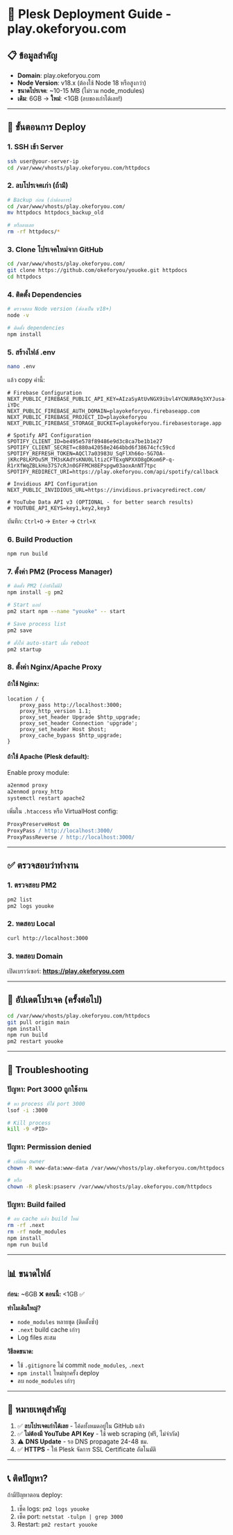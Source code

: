 # 🚀 Plesk Deployment Guide - play.okeforyou.com

## 📋 ข้อมูลสำคัญ

- **Domain**: play.okeforyou.com
- **Node Version**: v18.x (ต้องใช้ Node 18 หรือสูงกว่า)
- **ขนาดโปรเจค**: ~10-15 MB (ไม่รวม node_modules)
- **เดิม**: 6GB → **ใหม่**: <1GB (ลบของเก่าได้เลย!)

---

## 🎯 ขั้นตอนการ Deploy

### **1. SSH เข้า Server**

```bash
ssh user@your-server-ip
cd /var/www/vhosts/play.okeforyou.com/httpdocs
```

### **2. ลบโปรเจคเก่า (ถ้ามี)**

```bash
# Backup ก่อน (ถ้าต้องการ)
cd /var/www/vhosts/play.okeforyou.com/
mv httpdocs httpdocs_backup_old

# หรือลบเลย
rm -rf httpdocs/*
```

### **3. Clone โปรเจคใหม่จาก GitHub**

```bash
cd /var/www/vhosts/play.okeforyou.com/
git clone https://github.com/okeforyou/youoke.git httpdocs
cd httpdocs
```

### **4. ติดตั้ง Dependencies**

```bash
# ตรวจสอบ Node version (ต้องเป็น v18+)
node -v

# ติดตั้ง dependencies
npm install
```

### **5. สร้างไฟล์ .env**

```bash
nano .env
```

แล้ว copy ค่านี้:

```env
# Firebase Configuration
NEXT_PUBLIC_FIREBASE_PUBLIC_API_KEY=AIzaSyAtUvNGX9ibvl4YCNURA9q3XYJusa-iYDc
NEXT_PUBLIC_FIREBASE_AUTH_DOMAIN=playokeforyou.firebaseapp.com
NEXT_PUBLIC_FIREBASE_PROJECT_ID=playokeforyou
NEXT_PUBLIC_FIREBASE_STORAGE_BUCKET=playokeforyou.firebasestorage.app

# Spotify API Configuration
SPOTIFY_CLIENT_ID=be495e578f89486e9d3c8ca7be1b1e27
SPOTIFY_CLIENT_SECRET=c880a42058e2464bbd6f38674cfc59cd
SPOTIFY_REFRESH_TOKEN=AQCl7a03983U_SqFlXh66o-5G7OA-jKRcP8LKPDu5M_TM3sKAdYsKNU0LltizCFTExgNPXXO8gDKom6P-q-R1rXfWqZBLkHo37S7cRJn0GFFMCH8EPspgw03aoxAnNT7tpc
SPOTIFY_REDIRECT_URI=https://play.okeforyou.com/api/spotify/callback

# Invidious API Configuration
NEXT_PUBLIC_INVIDIOUS_URL=https://invidious.privacyredirect.com/

# YouTube Data API v3 (OPTIONAL - for better search results)
# YOUTUBE_API_KEYS=key1,key2,key3
```

บันทึก: `Ctrl+O` → `Enter` → `Ctrl+X`

### **6. Build Production**

```bash
npm run build
```

### **7. ตั้งค่า PM2 (Process Manager)**

```bash
# ติดตั้ง PM2 (ถ้ายังไม่มี)
npm install -g pm2

# Start แอป
pm2 start npm --name "youoke" -- start

# Save process list
pm2 save

# ตั้งให้ auto-start เมื่อ reboot
pm2 startup
```

### **8. ตั้งค่า Nginx/Apache Proxy**

#### **ถ้าใช้ Nginx:**

```nginx
location / {
    proxy_pass http://localhost:3000;
    proxy_http_version 1.1;
    proxy_set_header Upgrade $http_upgrade;
    proxy_set_header Connection 'upgrade';
    proxy_set_header Host $host;
    proxy_cache_bypass $http_upgrade;
}
```

#### **ถ้าใช้ Apache (Plesk default):**

Enable proxy module:
```bash
a2enmod proxy
a2enmod proxy_http
systemctl restart apache2
```

เพิ่มใน `.htaccess` หรือ VirtualHost config:
```apache
ProxyPreserveHost On
ProxyPass / http://localhost:3000/
ProxyPassReverse / http://localhost:3000/
```

---

## ✅ ตรวจสอบว่าทำงาน

### **1. ตรวจสอบ PM2**

```bash
pm2 list
pm2 logs youoke
```

### **2. ทดสอบ Local**

```bash
curl http://localhost:3000
```

### **3. ทดสอบ Domain**

เปิดเบราว์เซอร์: **https://play.okeforyou.com**

---

## 🔄 อัปเดตโปรเจค (ครั้งต่อไป)

```bash
cd /var/www/vhosts/play.okeforyou.com/httpdocs
git pull origin main
npm install
npm run build
pm2 restart youoke
```

---

## 🐛 Troubleshooting

### **ปัญหา: Port 3000 ถูกใช้งาน**

```bash
# หา process ที่ใช้ port 3000
lsof -i :3000

# Kill process
kill -9 <PID>
```

### **ปัญหา: Permission denied**

```bash
# เปลี่ยน owner
chown -R www-data:www-data /var/www/vhosts/play.okeforyou.com/httpdocs

# หรือ
chown -R plesk:psaserv /var/www/vhosts/play.okeforyou.com/httpdocs
```

### **ปัญหา: Build failed**

```bash
# ลบ cache แล้ว build ใหม่
rm -rf .next
rm -rf node_modules
npm install
npm run build
```

---

## 📊 ขนาดไฟล์

**ก่อน:** ~6GB ❌
**ตอนนี้:** <1GB ✅

**ทำไมเดิมใหญ่?**
- `node_modules` หลายชุด (ติดตั้งซ้ำ)
- `.next` build cache เก่าๆ
- Log files สะสม

**วิธีลดขนาด:**
- ใช้ `.gitignore` ไม่ commit `node_modules`, `.next`
- `npm install` ใหม่ทุกครั้ง deploy
- ลบ `node_modules` เก่าๆ

---

## 🎯 หมายเหตุสำคัญ

1. ✅ **ลบโปรเจคเก่าได้เลย** - โค้ดทั้งหมดอยู่ใน GitHub แล้ว
2. ✅ **ไม่ต้องมี YouTube API Key** - ใช้ web scraping (ฟรี, ไม่จำกัด)
3. ⚠️ **DNS Update** - รอ DNS propagate 24-48 ชม.
4. ✅ **HTTPS** - ให้ Plesk จัดการ SSL Certificate อัตโนมัติ

---

## 📞 ติดปัญหา?

ถ้ามีปัญหาตอน deploy:
1. เช็ค logs: `pm2 logs youoke`
2. เช็ค port: `netstat -tulpn | grep 3000`
3. Restart: `pm2 restart youoke`
